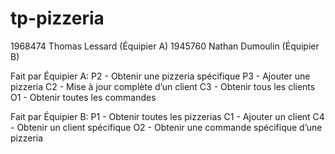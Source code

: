 # tp-pizzeria
1968474 Thomas Lessard  (Équipier A)
1945760 Nathan Dumoulin (Équipier B)

Fait par Équipier A:
    P2 - Obtenir une pizzeria spécifique
    P3 - Ajouter une pizzeria
    C2 - Mise à jour complète d’un client
    C3 - Obtenir tous les clients
    O1 - Obtenir toutes les commandes

Fait par Équipier B:
    P1 - Obtenir toutes les pizzerias
    C1 - Ajouter un client
    C4 - Obtenir un client spécifique
    O2 - Obtenir une commande spécifique d’une pizzeria
